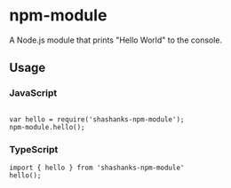 # npm-module

A Node.js module that prints "Hello World" to the console.

## Usage

### JavaScript

```

var hello = require('shashanks-npm-module');
npm-module.hello();
```

### TypeScript
```
import { hello } from 'shashanks-npm-module'
hello();
```


